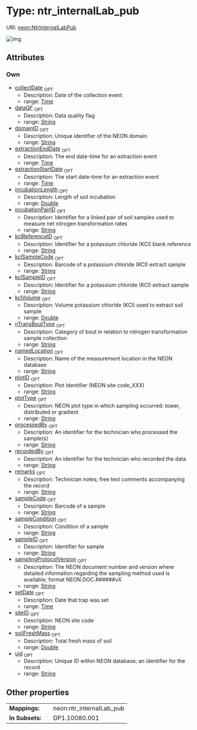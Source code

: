 
# Type: ntr_internalLab_pub




URI: [neon:NtrInternalLabPub](https://data.neonscience.org/NtrInternalLabPub)


![img](http://yuml.me/diagram/nofunky;dir:TB/class/[NtrInternalLabPub&#124;uid:string%20%3F;domainID:string%20%3F;siteID:string%20%3F;plotID:string%20%3F;remarks:string%20%3F;recordedBy:string%20%3F;sampleID:string%20%3F;setDate:time%20%3F;collectDate:time%20%3F;plotType:string%20%3F;samplingProtocolVersion:string%20%3F;sampleCode:string%20%3F;dataQF:string%20%3F;sampleCondition:string%20%3F;nTransBoutType:string%20%3F;processedBy:string%20%3F;namedLocation:string%20%3F;extractionEndDate:time%20%3F;extractionStartDate:time%20%3F;incubationLength:double%20%3F;incubationPairID:string%20%3F;kclReferenceID:string%20%3F;kclSampleCode:string%20%3F;kclSampleID:string%20%3F;kclVolume:double%20%3F;soilFreshMass:double%20%3F])

## Attributes


### Own

 * [collectDate](collectDate.md)  <sub>OPT</sub>
    * Description: Date of the collection event
    * range: [Time](types/Time.md)
 * [dataQF](dataQF.md)  <sub>OPT</sub>
    * Description: Data quality flag
    * range: [String](types/String.md)
 * [domainID](domainID.md)  <sub>OPT</sub>
    * Description: Unique identifier of the NEON domain
    * range: [String](types/String.md)
 * [extractionEndDate](extractionEndDate.md)  <sub>OPT</sub>
    * Description: The end date-time for an extraction event
    * range: [Time](types/Time.md)
 * [extractionStartDate](extractionStartDate.md)  <sub>OPT</sub>
    * Description: The start date-time for an extraction event
    * range: [Time](types/Time.md)
 * [incubationLength](incubationLength.md)  <sub>OPT</sub>
    * Description: Length of soil incubation
    * range: [Double](types/Double.md)
 * [incubationPairID](incubationPairID.md)  <sub>OPT</sub>
    * Description: Identifier for a linked pair of soil samples used to measure net nitrogen transformation rates
    * range: [String](types/String.md)
 * [kclReferenceID](kclReferenceID.md)  <sub>OPT</sub>
    * Description: Identifier for a potassium chloride (KCl) blank reference
    * range: [String](types/String.md)
 * [kclSampleCode](kclSampleCode.md)  <sub>OPT</sub>
    * Description: Barcode of a potassium chloride (KCl) extract sample
    * range: [String](types/String.md)
 * [kclSampleID](kclSampleID.md)  <sub>OPT</sub>
    * Description: Identifier for a potassium chloride (KCl) extract sample
    * range: [String](types/String.md)
 * [kclVolume](kclVolume.md)  <sub>OPT</sub>
    * Description: Volume potassium chloride (KCl) used to extract soil sample
    * range: [Double](types/Double.md)
 * [nTransBoutType](nTransBoutType.md)  <sub>OPT</sub>
    * Description: Category of bout in relation to nitrogen transformation sample collection
    * range: [String](types/String.md)
 * [namedLocation](namedLocation.md)  <sub>OPT</sub>
    * Description: Name of the measurement location in the NEON database
    * range: [String](types/String.md)
 * [plotID](plotID.md)  <sub>OPT</sub>
    * Description: Plot identifier (NEON site code_XXX)
    * range: [String](types/String.md)
 * [plotType](plotType.md)  <sub>OPT</sub>
    * Description: NEON plot type in which sampling occurred: tower, distributed or gradient
    * range: [String](types/String.md)
 * [processedBy](processedBy.md)  <sub>OPT</sub>
    * Description: An identifier for the technician who processed the sample(s)
    * range: [String](types/String.md)
 * [recordedBy](recordedBy.md)  <sub>OPT</sub>
    * Description: An identifier for the technician who recorded the data
    * range: [String](types/String.md)
 * [remarks](remarks.md)  <sub>OPT</sub>
    * Description: Technician notes; free text comments accompanying the record
    * range: [String](types/String.md)
 * [sampleCode](sampleCode.md)  <sub>OPT</sub>
    * Description: Barcode of a sample
    * range: [String](types/String.md)
 * [sampleCondition](sampleCondition.md)  <sub>OPT</sub>
    * Description: Condition of a sample
    * range: [String](types/String.md)
 * [sampleID](sampleID.md)  <sub>OPT</sub>
    * Description: Identifier for sample
    * range: [String](types/String.md)
 * [samplingProtocolVersion](samplingProtocolVersion.md)  <sub>OPT</sub>
    * Description: The NEON document number and version where detailed information regarding the sampling method used is available; format NEON.DOC.######vX
    * range: [String](types/String.md)
 * [setDate](setDate.md)  <sub>OPT</sub>
    * Description: Date that trap was set
    * range: [Time](types/Time.md)
 * [siteID](siteID.md)  <sub>OPT</sub>
    * Description: NEON site code
    * range: [String](types/String.md)
 * [soilFreshMass](soilFreshMass.md)  <sub>OPT</sub>
    * Description: Total fresh mass of soil
    * range: [Double](types/Double.md)
 * [uid](uid.md)  <sub>OPT</sub>
    * Description: Unique ID within NEON database; an identifier for the record
    * range: [String](types/String.md)

## Other properties

|  |  |  |
| --- | --- | --- |
| **Mappings:** | | neon:ntr_internalLab_pub |
| **In Subsets:** | | DP1.10080.001 |

